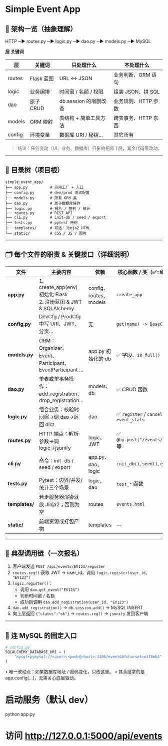 # Simple Event App

## 📐 架构一览（抽象理解）

HTTP ─▶ routes.py ─▶ logic.py ─▶ dao.py ─▶ models.py ─▶ MySQL


**层 关键词**

| 层      | 关键词         | 只处理什么               | 不处理什么                 |
| ------- | -------------- | ------------------------ | --------------------------- |
| routes  | Flask 蓝图     | URL ↔ JSON               | 业务判断、ORM 语句          |
| logic   | 业务编排       | 时间窗 / 名额 / 权限     | 组装 JSON、拼 SQL           |
| dao     | 原子 CRUD      | db.session 的增删改查    | 业务规则、HTTP 参数         |
| models  | ORM 映射       | 表结构 + 简单工具方法    | 跨表事务、HTTP 东西         |
| config  | 环境变量       | 数据库 URI / 秘钥…       | 其它所有                   |

> 结论：任何变动（UI、业务、数据库）只影响相邻 1 层，其余代码零改动。

---

## 📂 目录树（项目根）


``` plaintext
simple_event_app/
├── app.py          # 应用工厂 + 入口
├── config.py       # dev/prod 测试配置
├── models.py       # 所有 ORM 类
├── dao.py          # 原子数据库操作
├── logic.py        # 报名 / 签到 / 统计
├── routes.py       # REST API
├── cli.py          # init-db / seed / export
├── tests.py        # pytest 用例
├── templates/      # 可选：Jinja2 HTML
└── static/         # CSS / JS / 图片
```
---

## 🗂️ 每个文件的职责 & 关键接口（详细说明）

| 文件       | 主要内容                                   | 依赖                          | 核心函数 / 类（✅=组员更改概率高）           |
| ---------- | ------------------------------------------ | ----------------------------- | ------------------------------------------- |
| **app.py**   | 1. create_app(env) 初始化 Flask<br>2. 注册蓝图 & JWT & SQLAlchemy | config、routes、models        | `create_app`                              |
| **config.py**| DevCfg / ProdCfg 中写 URI、JWT、分页…       | 无                            | `get(name) -> BaseCfg`                    |
| **models.py**| ORM：Organizer、Event、Participant、EventParticipant … | app.py 初始化的 db            | ✅ 字段、`is_full()`                       |
| **dao.py**   | 单表或单事务操作：add_registration、drop_registration… | models、db                    | ✅ CRUD 函数                              |
| **logic.py** | 组合业务：校验时间窗→调 dao→返回 dict       | dao                           | ✅ `register` / `cancel` / `check_in` / `event_stats` |
| **routes.py**| HTTP 端点：解析参数→调 logic→jsonify        | logic、JWT                    | ✅ `@bp.post("/events/<id>/register")` 等 |
| **cli.py**   | 命令：init-db / seed / export               | app.py、dao、logic            | `init_db()`, `seed()`, `export()`         |
| **tests.py** | Pytest：边界/并发/统计三个场景               | logic、dao                    | `test_*` 函数                             |
| **templates/**| 若走服务器渲染就放 Jinja2；否则为空         | routes                        | `events.html`                            |
| **static/**  | 前端资源或打包产物                         | templates                     | —                                         |

---

## 🏃 典型调用链（一次报名）

1. 客户端发送 `POST /api/events/EV123/register`
2. `routes.reg()` 获取 JWT → user_id，调用 `logic.register(user_id, "EV123")`
3. `logic.register()`：
   - 调用 `dao.get_event("EV123")`
   - 判断时间窗 / 名额
   - 成功则调用 `dao.add_registration(user_id, "EV123")`
4. `dao.add_registration()` → `db.session.add()` → MySQL INSERT
5. 向上层返回 `{"status":"ok"}` → `routes.reg()` → `jsonify` 发回客户端

---

## 🔗 连 MySQL 的固定入口

```python
# config.py
SQLALCHEMY_DATABASE_URI = (
    "mysql+pymysql://<user>:<pwd>@<host>:3306/eventdb?charset=utf8mb4"
)
```

•	唯一改动点：如果数据库地址 / 密码变化，只改这里。
•	其余层拿的是 app.config[...]，无需关心底层驱动。


# 启动服务（默认 dev）
python app.py
# 访问 http://127.0.0.1:5000/api/events

